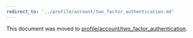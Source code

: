 ```yaml
---
redirect_to: '../profile/account/two_factor_authentication.md'
---
```


This document was moved to [profile/account/two_factor_authentication](../profile/account/two_factor_authentication.md).

<!-- This redirect file can be deleted February 1, 2021, or later. -->
<!-- Before deletion, see: https://docs.gitlab.com/ee/development/documentation/#move-or-rename-a-page -->
